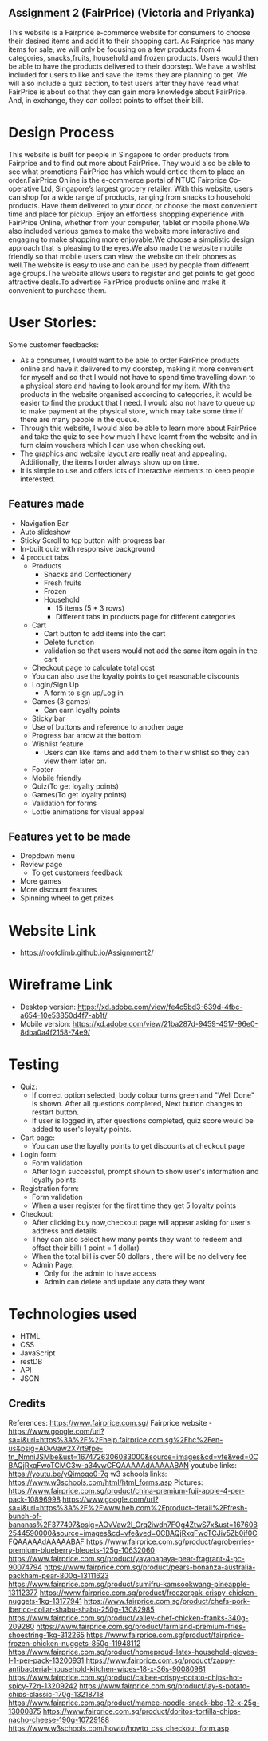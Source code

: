 ## Assignment 2 (FairPrice) (Victoria and Priyanka)

This website is a Fairprice e-commerce website for consumers to choose their desired items and add it to their shopping cart. As Fairprice has many items for sale, we will only be focusing on a few products from 4 categories, snacks,fruits, household and frozen products. Users would then be able to have the products delivered to their doorstep. We have a wishlist included for users to like and save the items they are planning to get. We will also include a quiz section, to test users after they have read what FairPrice is about so that they can gain more knowledge about FairPrice. And, in exchange, they can collect points to offset their bill.

# Design Process

This website is built for people in Singapore to order products from Fairprice and to find out more about FairPrice. They would also be able to see what promotions FairPrice has which would entice them to place an order.FairPrice Online is the e-commerce portal of NTUC Fairprice Co-operative Ltd, Singapore’s largest grocery retailer. With this website, users can shop for a wide range of products, ranging from snacks to household products. Have them delivered to your door, or choose the most convenient time and place for pickup. Enjoy an effortless shopping experience with FairPrice Online, whether from your computer, tablet or mobile phone.We also included various games to make the website more interactive and engaging to make shopping more enjoyable.We choose a simplistic design approach that is pleasing to the eyes.We also made the website mobile friendly so that mobile users can view the website on their phones as well.The website is easy to use and can be used by people from different age groups.The website allows users to register and get points to get good attractive deals.To advertise FairPrice products online and make it convenient to purchase them.

# User Stories:

Some customer feedbacks:

- As a consumer, I would want to be able to order FairPrice products online and have it delivered to my doorstep, making it more convenient for myself and so that I would not have to spend time travelling down to a physical store and having to look around for my item. With the products in the website organised according to categories, it would be easier to find the product that I need. I would also not have to queue up to make payment at the physical store, which may take some time if there are many people in the queue.
- Through this website, I would also be able to learn more about FairPrice and take the quiz to see how much I have learnt from the website and in turn claim vouchers which I can use when checking out.
- The graphics and website layout are really neat and appealing. Additionally, the items I order always show up on time.
- It is simple to use and offers lots of interactive elements to keep people interested.

## Features made

- Navigation Bar
- Auto slideshow
- Sticky Scroll to top button with progress bar
- In-built quiz with responsive background
- 4 product tabs
  - Products
    - Snacks and Confectionery
    - Fresh fruits
    - Frozen
    - Household
      - 15 items (5 \* 3 rows)
      - Different tabs in products page for different categories
  - Cart
    - Cart button to add items into the cart
    - Delete function
    - validation so that users would not add the same item again in the cart
  - Checkout page to calculate total cost
  - You can also use the loyalty points to get reasonable discounts
  - Login/Sign Up
    - A form to sign up/Log in
  - Games (3 games)
    - Can earn loyalty points
  - Sticky bar
  - Use of buttons and reference to another page
  - Progress bar arrow at the bottom
  - Wishlist feature
    - Users can like items and add them to their wishlist so they can view them later on.
  - Footer
  - Mobile friendly
  - Quiz(To get loyalty points)
  - Games(To get loyalty points)
  - Validation for forms
  - Lottie animations for visual appeal

## Features yet to be made

- Dropdown menu
- Review page
  - To get customers feedback
- More games
- More discount features
- Spinning wheel to get prizes

# Website Link

- https://roofclimb.github.io/Assignment2/

# Wireframe Link

- Desktop version: https://xd.adobe.com/view/fe4c5bd3-639d-4fbc-a654-10e53850d4f7-ab1f/
- Mobile version: https://xd.adobe.com/view/21ba287d-9459-4517-96e0-8dba0a4f2158-74e9/

# Testing

- Quiz:
  - If correct option selected, body colour turns green and "Well Done" is shown. After all questions completed, Next button changes to restart button.
  - If user is logged in, after questions completed, quiz score would be added to user's loyalty points.
- Cart page:
  - You can use the loyalty points to get discounts at checkout page
- Login form:
  - Form validation
  - After login successful, prompt shown to show user's information and loyalty points.
- Registration form:
  - Form validation
  - When a user register for the first time they get 5 loyalty points
- Checkout:
  - After clicking buy now,checkout page will appear asking for user's address and details
  - They can also select how many points they want to redeem and offset their bill( 1 point = 1 dollar)
  - When the total bill is over 50 dollars , there will be no delivery fee
  - Admin Page:
    - Only for the admin to have access
    - Admin can delete and update any data they want

# Technologies used

- HTML
- CSS
- JavaScript
- restDB
- API
- JSON

## Credits

References: https://www.fairprice.com.sg/
Fairprice website - https://www.google.com/url?sa=i&url=https%3A%2F%2Fhelp.fairprice.com.sg%2Fhc%2Fen-us&psig=AOvVaw2X7rt9fpe-tn_NmniJSMbe&ust=1674726306083000&source=images&cd=vfe&ved=0CBAQjRxqFwoTCMC3w-a34vwCFQAAAAAdAAAAABAN
youtube links: https://youtu.be/yQimoqo0-7g
w3 schools links: https://www.w3schools.com/html/html_forms.asp
Pictures: https://www.fairprice.com.sg/product/china-premium-fuji-apple-4-per-pack-10896998
https://www.google.com/url?sa=i&url=https%3A%2F%2Fwww.heb.com%2Fproduct-detail%2Ffresh-bunch-of-bananas%2F377497&psig=AOvVaw2l_Grq2iwdn7FOg4ZtwS7x&ust=1676082544590000&source=images&cd=vfe&ved=0CBAQjRxqFwoTCJiv5Zb0if0CFQAAAAAdAAAAABAF
https://www.fairprice.com.sg/product/agroberries-premium-blueberry-bleuets-125g-10632060
https://www.fairprice.com.sg/product/yayapapaya-pear-fragrant-4-pc-90074794
https://www.fairprice.com.sg/product/pears-bonanza-australia-packham-pear-800g-13111623
https://www.fairprice.com.sg/product/sumifru-kamsookwang-pineapple-13112377
https://www.fairprice.com.sg/product/freezerpak-crispy-chicken-nuggets-1kg-13177941
https://www.fairprice.com.sg/product/chefs-pork-iberico-collar-shabu-shabu-250g-13082985
https://www.fairprice.com.sg/product/valley-chef-chicken-franks-340g-209280
https://www.fairprice.com.sg/product/farmland-premium-fries-shoestring-1kg-312265
https://www.fairprice.com.sg/product/fairprice-frozen-chicken-nuggets-850g-11948112
https://www.fairprice.com.sg/product/homeproud-latex-household-gloves-l-1-per-pack-13200931
https://www.fairprice.com.sg/product/zappy-antibacterial-household-kitchen-wipes-18-x-36s-90080981
https://www.fairprice.com.sg/product/calbee-crispy-potato-chips-hot-spicy-72g-13209242
https://www.fairprice.com.sg/product/lay-s-potato-chips-classic-170g-13218718
https://www.fairprice.com.sg/product/mamee-noodle-snack-bbq-12-x-25g-13000875
https://www.fairprice.com.sg/product/doritos-tortilla-chips-nacho-cheese-190g-10729188
https://www.w3schools.com/howto/howto_css_checkout_form.asp
